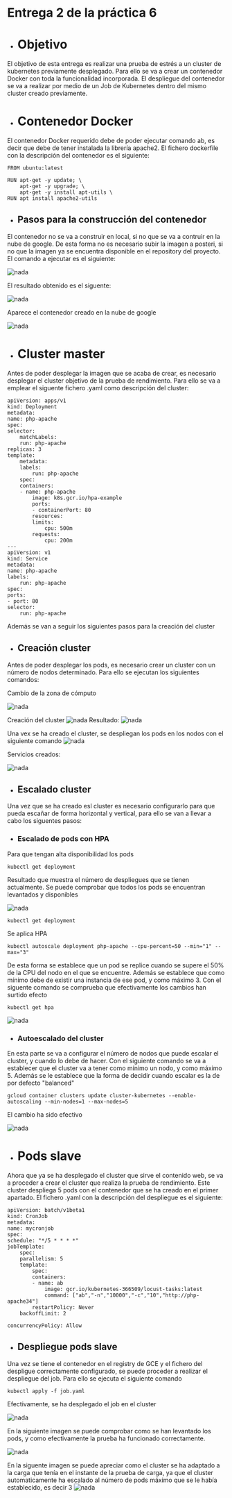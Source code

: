 # Entrega 2 de la práctica 6 
- # Objetivo
El objetivo de esta entrega es realizar una prueba de estrés a un cluster de kubernetes previamente desplegado. 
Para ello se va a crear un contenedor Docker con toda la funcionalidad incorporada.
El despliegue del contenedor se va a realizar por medio de un Job de Kubernetes dentro del mismo cluster creado previamente.

- # Contenedor Docker
El contenedor Docker requerido debe de poder ejecutar comando ab, es decir que debe de tener instalada la librería apache2.
El fichero dockerfile con la descripción del contenedor es el siguiente:

```
FROM ubuntu:latest

RUN apt-get -y update; \
    apt-get -y upgrade; \
    apt-get -y install apt-utils \
RUN apt install apache2-utils
```

- ## Pasos para la construcción del contenedor
El contenedor no se va a construir en local, si no que se va a contruir en la nube de google. De esta forma no es necesario subir la imagen a posteri, si no que la imagen ya se encuentra disponible en el repository del proyecto.
El comando a ejecutar es el siguiente:

![nada](images/construccion_nube.png)
    
El resultado obtenido es el siguente:

![nada](images/construccion_nube_resultado.jpg)

Aparece el contenedor creado en la nube de google

![nada](images/construccion_nube_resultado_gce.png)

- # Cluster master
Antes de poder desplegar la imagen que se acaba de crear, es necesario desplegar el cluster objetivo de la prueba de rendimiento.
Para ello se va a emplear el siguente fichero .yaml como descripción del cluster:

    
    apiVersion: apps/v1
    kind: Deployment
    metadata:
    name: php-apache
    spec:
    selector:
        matchLabels:
        run: php-apache
    replicas: 3
    template:
        metadata:
        labels:
            run: php-apache
        spec:
        containers:
        - name: php-apache
            image: k8s.gcr.io/hpa-example
            ports:
            - containerPort: 80
            resources:
            limits:
                cpu: 500m
            requests:
                cpu: 200m
    ---
    apiVersion: v1
    kind: Service
    metadata:
    name: php-apache
    labels:
        run: php-apache
    spec:
    ports:
    - port: 80
    selector:
        run: php-apache
    
Además se van a seguir los siguientes pasos para la creación del cluster
   
 - ## Creación cluster
 Antes de poder desplegar los pods, es necesario crear un cluster con un número de nodos determinado. Para ello se ejecutan los siguientes comandos:

Cambio de la zona de cómputo

 ![nada](images/inicializacion_google.png)

Creación del cluster
![nada](images/creacion_cluster.png)
Resultado:
![nada](images/creacion_cluster_resultado.png)

Una vex se ha creado el cluster, se despliegan los pods en los nodos con el siguiente comando
![nada](images/despliegue_master.png)

Servicios creados:

![nada](images/despliegue_master_resultado.png)

- ## Escalado cluster
Una vez que se ha creado esl cluster es necesario configurarlo para que pueda escañar de forma horizontal y vertical, para ello se van a llevar a cabo los siguentes pasos:
- ### Escalado de pods con HPA
Para que tengan alta disponibilidad los pods
```
kubectl get deployment
```
Resultado que muestra el número de despliegues que se tienen actualmente. Se puede comprobar que todos los pods se encuentran levantados y disponibles

![nada](images/get_deployment.png)

```
kubectl get deployment
```

Se aplica HPA
```
kubectl autoscale deployment php-apache --cpu-percent=50 --min="1" --max="3"

```
De esta forma se establece que un pod se replice cuando se supere el 50% de la CPU del nodo en el que se encuentre. Además se establece que como mínimo debe de existir una instancia de ese pod, y como máximo 3.
Con el siguente comando se comprueba que efectivamente los cambios han surtido efecto
```
kubectl get hpa
```

![nada](images/hpa_resultado.png)

- ### Autoescalado del cluster
En esta parte se va a configurar el número de nodos que puede escalar el cluster, y cuando lo debe de hacer.
Con el siguiente comando se va a establecer que el cluster va a tener como mínimo un nodo, y como máximo 5.
Además se le establece que la forma de decidir cuando escalar es la de por defecto "balanced"

```
gcloud container clusters update cluster-kubernetes --enable-autoscaling --min-nodes=1 --max-nodes=5
```
El cambio ha sido efectivo

![nada](images/escalado_resultado.png)

- # Pods slave
Ahora que ya se ha desplegado el cluster que sirve el contenido web, se va a proceder a crear el cluster que realiza la prueba de rendimiento.
Este cluster despliega 5 pods con el contenedor que se ha creado en el primer apartado.
El fichero .yaml con la descripción del despliegue es el siguiente:
    
    apiVersion: batch/v1beta1
    kind: CronJob
    metadata:
    name: mycronjob
    spec:
    schedule: "*/5 * * * *"
    jobTemplate:
        spec:
        parallelism: 5
        template:
            spec:
            containers:
            - name: ab
                image: gcr.io/kubernetes-366509/locust-tasks:latest
                command: ["ab","-n","10000","-c","10","http://php-apache34"]
            restartPolicy: Never
        backoffLimit: 2
    
    concurrencyPolicy: Allow 
- ## Despliegue pods slave
Una vez se tiene el contenedor en el registry de GCE y el fichero del despligue correctamente configurado, se puede proceder a realizar el despliegue del job.
Para ello se ejecuta el siguiente comando
```
kubectl apply -f job.yaml
```
Efectivamente, se ha desplegado el job en el cluster

![nada](images/despliegue_job_resultado.png)

En la siguiente imagen se puede comprobar como se han levantado los pods, y como efectivamente la prueba ha funcionado correctamente.

![nada](images/pods_job_resultado.png)

En la siguente imagen se puede apreciar como el cluster se ha adaptado a la carga que tenía en el instante de la prueba de carga, ya que el cluster automaticamente ha escalado al número de pods máximo que se le había establecido, es decir 3
![nada](images/escalado_funcionando.png)

